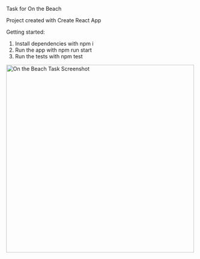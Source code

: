 Task for On the Beach

Project created with Create React App

Getting started:
1. Install dependencies with npm i
2. Run the app with npm run start
3. Run the tests with npm test

<img src="http://tomdawes.co.uk/onthebeach/onthebeachtask.jpg" width="500" title="On the Beach Task Screenshot">
